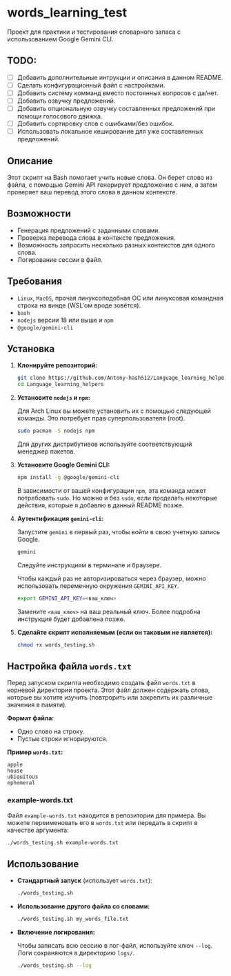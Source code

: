 # words_learning_test

Проект для практики и тестирования словарного запаса с использованием Google Gemini CLI.

## TODO:
 - [ ] Добавить дополнительные интрукции и описания в данном README.
 - [ ] Сделать конфигурационный файл с настройками.
 - [ ] Добавить систему комманд вместо постоянных вопросов с да/нет.
 - [ ] Добавить озвучку предложений.
 - [ ] Добавить опциональную озвучку составленных предложений при помощи голосового движка.
 - [ ] Добавить сортировку слов с ошибками/без ошибок.
 - [ ] Использовать локальное кеширование для уже составленных предложений.

## Описание

Этот скрипт на Bash помогает учить новые слова. Он берет слово из файла, с помощью Gemini API генерирует предложение с ним, а затем проверяет ваш перевод этого слова в данном контексте.

## Возможности

-   Генерация предложений с заданными словами.
-   Проверка перевода слова в контексте предложения.
-   Возможность запросить несколько разных контекстов для одного слова.
-   Логирование сессии в файл.

## Требования
-   `Linux`, `MacOS`, прочая линуксоподобная ОС или линуксовая командная строка на винде (WSL'ом вроде зовётся).
-   `bash`
-   `nodejs` версии 18 или выше и `npm`
-   `@google/gemini-cli`

## Установка

1.  **Клонируйте репозиторий:**
    ```bash
    git clone https://github.com/Antony-hash512/Language_learning_helpers
    cd Language_learning_helpers
    ```
2.  **Установите `nodejs` и `npm`:**

    Для Arch Linux вы можете установить их с помощью следующей команды. Это потребует прав суперпользователя (root).
    ```bash
    sudo pacman -S nodejs npm
    ```
    Для других дистрибутивов используйте соответствующий менеджер пакетов.

3.  **Установите Google Gemini CLI:**
    ```bash
    npm install -g @google/gemini-cli
    ```
    В зависимости от вашей конфигурации `npm`, эта команда может потребовать `sudo`.
    Но можно и без `sudo`, если проделать некоторые действия, которые я добавлю в данный README позже.

4.  **Аутентификация `gemini-cli`:**

    Запустите `gemini` в первый раз, чтобы войти в свою учетную запись Google.
    ```bash
    gemini
    ```
    Следуйте инструкциям в терминале и браузере.

    Чтобы каждый раз не авторизироваться через браузер, можно использовать переменную окружения `GEMINI_API_KEY`.
    ```bash
    export GEMINI_API_KEY=<ваш_ключ>
    ```
    Замените `<ваш_ключ>` на ваш реальный ключ.
    Более подробна инструкция будет добавлена позже.

5.  **Сделайте скрипт исполняемым (если он таковым не является):**
    ```bash
    chmod +x words_testing.sh
    ```

## Настройка файла `words.txt`

Перед запуском скрипта необходимо создать файл `words.txt` в корневой директории проекта. Этот файл должен содержать слова, которые вы хотите изучить (повтрорить или закрепить их различные значения в памяти).

**Формат файла:**
-   Одно слово на строку.
-   Пустые строки игнорируются.

**Пример `words.txt`:**
```
apple
house
ubiquitous
ephemeral
```
### example-words.txt
Файл `example-words.txt` находится в репозитории для примера. Вы можете переименовать его в `words.txt` или передать в скрипт в качестве аргумента:
```bash
./words_testing.sh example-words.txt
```


## Использование

-   **Стандартный запуск** (использует `words.txt`):
    ```bash
    ./words_testing.sh
    ```

-   **Использование другого файла со словами:**
    ```bash
    ./words_testing.sh my_words_file.txt
    ```

-   **Включение логирования:**

    Чтобы записать всю сессию в лог-файл, используйте ключ `--log`. Логи сохраняются в директорию `logs/`.
    ```bash
    ./words_testing.sh --log
    ```


